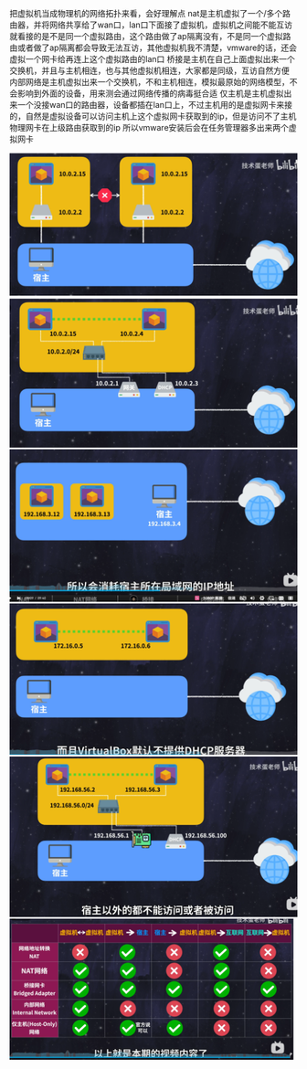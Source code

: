 把虚拟机当成物理机的网络拓扑来看，会好理解点
nat是主机虚拟了一个/多个路由器，并将网络共享给了wan口，lan口下面接了虚拟机，虚拟机之间能不能互访就看接的是不是同一个虚拟路由，这个路由做了ap隔离没有，不是同一个虚拟路由或者做了ap隔离都会导致无法互访，其他虚拟机我不清楚，vmware的话，还会虚拟一个网卡给再连上这个虚拟路由的lan口
桥接是主机在自己上面虚拟出来一个交换机，并且与主机相连，也与其他虚拟机相连，大家都是同级，互访自然方便
内部网络是主机虚拟出来一个交换机，不和主机相连，模拟最原始的网络模型，不会影响到外面的设备，用来测会通过网络传播的病毒挺合适
仅主机是主机虚拟出来一个没接wan口的路由器，设备都插在lan口上，不过主机用的是虚拟网卡来接的，自然是虚拟设备可以访问主机上这个虚拟网卡获取到的ip，但是访问不了主机物理网卡在上级路由获取到的ip
所以vmware安装后会在任务管理器多出来两个虚拟网卡

![Alt text](./images/2f0bdb1b0228899015a749194a3bce01.png)
![Alt text](./images/ded813c561b219cab0b9bd97060e7db1.png)
![Alt text](./images/5af92fb985928d8075d911be85b631f5.png)
![Alt text](./images/5758adb21b4fd15ffbb902c87e5dc308.png)
![Alt text](./images/d4e2907dcb103b2c26c5f9bd68019363.png)
![Alt text](./images/94a9589d98056cb9c5fc531bb53656d3.png)